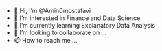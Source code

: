 - 👋 Hi, I’m @Amin0mostafavi
- 👀 I’m interested in Finance and Data Science
- 🌱 I’m currently learning Explanatory Data Analysis
- 💞️ I’m looking to collaborate on ...
- 📫 How to reach me ...

<!---
Amin0mostafavi/Amin0mostafavi is a ✨ special ✨ repository because its `README.md` (this file) appears on your GitHub profile.
You can click the Preview link to take a look at your changes.
--->
